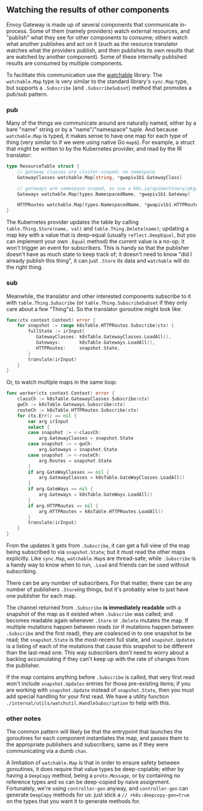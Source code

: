 ## Watching the results of other components

Envoy Gateway is made up of several components that communicate in-process.  Some of them (namely providers) watch
external resources, and "publish" what they see for other components to consume; others watch what another publishes and
act on it (such as the resource translator watches what the providers publish, and then publishes its own results that
are watched by another component).  Some of these internally published results are consumed by multiple components.

To facilitate this communication use the [watchable][] library.  The `watchable.Map` type is very similar to the
standard library's `sync.Map` type, but supports a `.Subscribe` (and `.SubscribeSubset`) method that promotes a pub/sub
pattern.

### pub

Many of the things we communicate around are naturally named, either by a bare "name" string or by a "name"/"namespace"
tuple.  And because `watchable.Map` is typed, it makes sense to have one map for each type of thing (very similar to if
we were using native Go `map`s).  For example, a struct that might be written to by the Kubernetes provider, and read by
the IR translator:

   ```go
   type ResourceTable struct {
       // gateway classes are cluster-scoped; no namespace
       GatewayClasses watchable.Map[string, *gwapiv1b1.GatewayClass]

       // gateways are namespace-scoped, so use a k8s.io/apimachinery/pkg/types.NamespacedName as the map key.
       Gateways watchable.Map[types.NamespacedName, *gwapiv1b1.Gateway]

       HTTPRoutes watchable.Map[types.NamespacedName, *gwapiv1b1.HTTPRoute]
   }
   ```

The Kubernetes provider updates the table by calling `table.Thing.Store(name, val)` and `table.Thing.Delete(name)`;
updating a map key with a value that is deep-equal (usually `reflect.DeepEqual`, but you can implement your own `.Equal`
method) the current value is a no-op; it won't trigger an event for subscribers.  This is handy so that the publisher
doesn't have as much state to keep track of; it doesn't need to know "did I already publish this thing", it can just
`.Store` its data and `watchable` will do the right thing.

### sub

Meanwhile, the translator and other interested components subscribe to it with `table.Thing.Subscribe` (or
`table.Thing.SubscribeSubset` if they only care about a few "Thing"s).  So the translator goroutine might look like:

   ```go
   func(ctx context.Context) error {
       for snapshot := range k8sTable.HTTPRoutes.Subscribe(ctx) {
           fullState := irInput{
              GatewayClasses: k8sTable.GatewayClasses.LoadAll(),
              Gateways:       k8sTable.Gateways.LoadAll(),
              HTTPRoutes:     snapshot.State,
           }
           translate(irInput)
       }
   }
   ```

Or, to watch multiple maps in the same loop:

   ```go
   func worker(ctx context.Context) error {
       classCh := k8sTable.GatewayClasses.Subscribe(ctx)
       gwCh := k8sTable.Gateways.Subscribe(ctx)
       routeCh := k8sTable.HTTPRoutes.Subscribe(ctx)
       for ctx.Err() == nil {
           var arg irInput
           select {
           case snapshot := <-classCh:
               arg.GatewayClasses = snapshot.State
           case snapshot := <-gwCh:
               arg.Gateways = snapshot.State
           case snapshot := <-routeCh:
               arg.Routes = snapshot.State
           }
           if arg.GateWayClasses == nil {
               arg.GatewayClasses = k8sTable.GateWayClasses.LoadAll()
           }
           if arg.GateWays == nil {
               arg.Gateways = k8sTable.GateWays.LoadAll()
           }
           if arg.HTTPRoutes == nil {
               arg.HTTPRoutes = k8sTable.HTTPRoutes.LoadAll()
           }
           translate(irInput)
       }
   }
   ```

From the updates it gets from `.Subscribe`, it can get a full view of the map being subscribed to via `snapshot.State`;
but it must read the other maps explicitly.  Like `sync.Map`, `watchable.Map`s are thread-safe; while `.Subscribe` is a
handy way to know when to run, `.Load` and friends can be used without subscribing.

There can be any number of subscribers.  For that matter, there can be any number of publishers `.Store`ing things, but
it's probably wise to just have one publisher for each map.

The channel returned from `.Subscribe` **is immediately readable** with a snapshot of the map as it existed when
`.Subscribe` was called; and becomes readable again whenever `.Store` or `.Delete` mutates the map.  If multiple
mutations happen between reads (or if mutations happen between `.Subscribe` and the first read), they are coalesced in
to one snapshot to be read; the `snapshot.State` is the most-recent full state, and `snapshot.Updates` is a listing of
each of the mutations that cause this snapshot to be different than the last-read one.  This way subscribers don't need
to worry about a backlog accumulating if they can't keep up with the rate of changes from the publisher.

If the map contains anything before `.Subscribe` is called, that very first read won't include `snapshot.Updates`
entries for those pre-existing items; if you are working with `snapshot.Update` instead of `snapshot.State`, then you
must add special handling for your first read.  We have a utility function
`./internal/utils/watchutil.HandleSubscription` to help with this.

### other notes

The common pattern will likely be that the entrypoint that launches the goroutines for each component instantiates the
map, and passes them to the appropriate publishers and subscribers; same as if they were communicating via a dumb
`chan`.

A limitation of `watchable.Map` is that in order to ensure safety between goroutines, it does require that value types
be deep-copiable; either by having a `DeepCopy` method, being a `proto.Message`, or by containing no reference types and
so can be deep-copied by naive assignment.  Fortunately, we're using `controller-gen` anyway, and `controller-gen` can
generate `DeepCopy` methods for us: just stick a `// +k8s:deepcopy-gen=true` on the types that you want it to generate
methods for.

[watchable]: https://pkg.go.dev/github.com/telepresenceio/watchable
